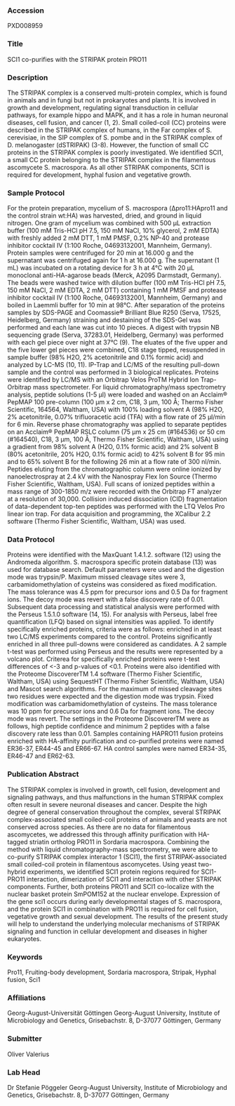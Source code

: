 ### Accession
PXD008959

### Title
SCI1 co-purifies with the STRIPAK protein PRO11

### Description
The STRIPAK complex is a conserved multi-protein complex, which is found in animals and in fungi but not in prokaryotes and plants. It is involved in growth and development, regulating signal transduction in cellular pathways, for example hippo and MAPK, and it has a role in human neuronal diseases, cell fusion, and cancer (1, 2). Small coiled-coil (CC) proteins were described in the STRIPAK complex of humans, in the Far complex of S. cerevisiae, in the SIP complex of S. pombe and in the STRIPAK complex of D. melanogaster (dSTRIPAK) (3-8). However, the function of small CC proteins in the STRIPAK complex is poorly investigated. We identified SCI1, a small CC protein belonging to the STRIPAK complex in the filamentous ascomycete S. macrospora. As all other STRIPAK components, SCI1 is required for development, hyphal fusion and vegetative growth.

### Sample Protocol
For the protein preparation, mycelium of S. macrospora (Δpro11:HApro11 and the control strain wt:HA) was harvested, dried, and ground in liquid nitrogen. One gram of mycelium was combined with 500 µL extraction buffer (100 mM Tris-HCl pH 7.5, 150 mM NaCl, 10% glycerol, 2 mM EDTA) with freshly added 2 mM DTT, 1 mM PMSF, 0.2% NP-40 and protease inhibitor cocktail IV (1:100 Roche, 04693132001, Mannheim, Germany). Protein samples were centrifuged for 20 min at 16.000 g and the supernatant was centrifuged again for 1 h at 16.000 g. The supernatant (1 mL) was incubated on a rotating device for 3 h at 4°C with 20 µL monoclonal anti-HA-agarose beads (Merck, A2095 Darmstadt, Germany). The beads were washed twice with dilution buffer (100 mM Tris-HCl pH 7.5, 150 mM NaCl, 2 mM EDTA, 2 mM DTT) containing 1 mM PMSF and protease inhibitor cocktail IV (1:100 Roche, 04693132001, Mannheim, Germany) and boiled in Laemmli buffer for 10 min at 98°C. After separation of the proteins samples by SDS-PAGE and Coomassie® Brilliant Blue R250 (Serva, 17525, Heidelberg, Germany) straining and destaining of the SDS-Gel was performed and each lane was cut into 10 pieces. A digest with trypsin NB sequencing grade (Serva, 37283.01, Heidelberg, Germany) was performed with each gel piece over night at 37°C (9). The eluates of the five upper and the five lower gel pieces were combined, C18 stage tipped, resuspended in sample buffer (98% H2O, 2% acetonitrile and 0.1% formic acid) and analyzed by LC-MS (10, 11). IP-Trap and LC/MS of the resulting pull-down sample and the control was performed in 3 biological replicates. Proteins were identified by LC/MS with an Orbitrap Velos ProTM Hybrid Ion Trap-Orbitrap mass spectrometer. For liquid chromatography/mass spectrometry analysis, peptide solutions (1-5 μl) were loaded and washed on an Acclaim® PepMAP 100 pre-column (100 μm x 2 cm, C18, 3 μm, 100 Å; Thermo Fisher Scientific, 164564, Waltham, USA) with 100% loading solvent A (98% H2O, 2% acetonitrile, 0.07% trifluoracetic acid (TFA) with a flow rate of 25 μl/min for 6 min. Reverse phase chromatography was applied to separate peptides on an Acclaim® PepMAP RSLC column (75 μm x 25 cm (#164536) or 50 cm (#164540), C18, 3 μm, 100 Å, Thermo Fisher Scientific, Waltham, USA) using a gradient from 98% solvent A (H2O, 0.1% formic acid) and 2% solvent B (80% acetonitrile, 20% H2O, 0.1% formic acid) to 42% solvent B for 95 min and to 65% solvent B for the following 26 min at a flow rate of 300 nl/min. Peptides eluting from the chromatographic column were online ionized by nanoelectrospray at 2.4 kV with the Nanospray Flex Ion Source (Thermo Fisher Scientific, Waltham, USA).  Full scans of ionized peptides within a mass range of 300-1850 m/z were recorded with the Orbitrap FT analyzer at a resolution of 30,000. Collision induced dissociation (CID) fragmentation of data-dependent top-ten peptides was performed with the LTQ Velos Pro linear ion trap. For data acquisition and programming, the XCalibur 2.2 software (Thermo Fisher Scientific, Waltham, USA) was used.

### Data Protocol
Proteins were identified with the MaxQuant 1.4.1.2. software (12) using the Andromeda algorithm. S. macrospora specific protein database (13) was used for database search. Default parameters were used and the digestion mode was trypsin/P. Maximum missed cleavage sites were 3, carbamidomethylation of cysteins was considered as fixed modification. The mass tolerance was 4.5 ppm for precursor ions and 0.5 Da for fragment ions. The decoy mode was revert with a false discovery rate of 0.01. Subsequent data processing and statistical analysis were performed with the Perseus 1.5.1.0 software (14, 15). For analysis with Perseus, label free quantification (LFQ) based on signal intensities was applied. To identify specifically enriched proteins, criteria were as follows: enriched in at least two LC/MS experiments compared to the control. Proteins significantly enriched in all three pull-downs were considered as candidates. A 2 sample t-test was performed using Perseus and the results were represented by a volcano plot. Criterea for specifically enriched proteins were t-test differences of <-3 and p-values of <0.1. Proteins were also identified with the Proteome DiscovererTM 1.4 software (Thermo Fisher Scientific, Waltham, USA) using SequestHT (Thermo Fisher Scientific, Waltham, USA) and Mascot search algorithms. For the maximum of missed cleavage sites two residues were expected and the digestion mode was trypsin. Fixed modification was carbamidomethylation of cysteins. The mass tolerance was 10 ppm for precursor ions and 0.6 Da for fragment ions. The decoy mode was revert. The settings in the Proteome DiscovererTM were as follows, high peptide confidence and minimum 2 peptides with a false discovery rate less than 0.01. Samples containing HAPRO11 fusion proteins enriched with HA-affinity purification and co-purified proteins were named ER36-37, ER44-45 and ER66-67. HA control samples were named ER34-35, ER46-47 and ER62-63.

### Publication Abstract
The STRIPAK complex is involved in growth, cell fusion, development and signaling pathways, and thus malfunctions in the human STRIPAK complex often result in severe neuronal diseases and cancer. Despite the high degree of general conservation throughout the complex, several STRIPAK complex-associated small coiled-coil proteins of animals and yeasts are not conserved across species. As there are no data for filamentous ascomycetes, we addressed this through affinity purification with HA-tagged striatin ortholog PRO11 in Sordaria&#xa0;macrospora. Combining the method with liquid chromatography-mass spectrometry, we were able to co-purify STRIPAK complex interactor 1 (SCI1), the first STRIPAK-associated small coiled-coil protein in filamentous ascomycetes. Using yeast two-hybrid experiments, we identified SCI1 protein regions required for SCI1-PRO11 interaction, dimerization of SCI1 and interaction with other STRIPAK components. Further, both proteins PRO11 and SCI1 co-localize with the nuclear basket protein SmPOM152 at the nuclear envelope. Expression of the gene sci1 occurs during early developmental stages of S. macrospora, and the protein SCI1 in combination with PRO11 is required for cell fusion, vegetative growth and sexual development. The results of the present study will help to understand the underlying molecular mechanisms of STRIPAK signaling and function in cellular development and diseases in higher eukaryotes.

### Keywords
Pro11, Fruiting-body development, Sordaria macrospora, Stripak, Hyphal fusion, Sci1

### Affiliations
Georg-August-Universität Göttingen
Georg-August University, Institute of Microbiology and Genetics, Grisebachstr. 8, D-37077 Göttingen, Germany

### Submitter
Oliver Valerius

### Lab Head
Dr Stefanie Pöggeler
Georg-August University, Institute of Microbiology and Genetics, Grisebachstr. 8, D-37077 Göttingen, Germany


